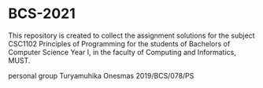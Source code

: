 # BCS-2021
This repository is created to collect the assignment solutions for the subject CSC1102 Principles of Programming for the students of Bachelors of Computer Science Year I, in the faculty of Computing and Informatics, MUST.

   personal group
 Turyamuhika Onesmas 2019/BCS/078/PS  